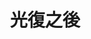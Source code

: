 ---
title: 光復之後
lastmod: 2003-01-28
layout: graduation-photo
introduction: "
臺北市平等國小已創校百周年，學校發展大致可以分為三個時期：日治時期(民國10-34年)、光復之後時期(民國35-62年)、現今的臺北市士林區時期(民國63年迄今)。"
description: "
##### 光復之後時期(民國35-62年)

- 民國35年(西元1946年) 臺灣光復後，學校改稱「臺北縣士林鎮平等國民學校」。

- 民國38年(西元1949年) 學校改稱「草山管理局士林鎮平等國民學校」。

- 民國39年(西元1950年) 學校改稱「陽明山管理局士林鎮平等國民學校」。

- 民國58年(西元1969年) 學校改稱「陽明山管理局士林區平等國民小學」。"
block: 
  - title: 
    image: "https://i.imgur.com/cbnZ3rj.jpg"
  - title: 
    image: "https://i.imgur.com/9kH2MNa.jpg"
  - title: 
    image: "https://i.imgur.com/kljCvur.jpg"
  - title: 
    image: "https://i.imgur.com/7tl4W5f.jpg"
  - title: 
    image: "https://i.imgur.com/iZqHDO8.jpg"
  - title: 
    image: "https://i.imgur.com/smFnsWV.jpg"
  - title: 
    image: "https://i.imgur.com/R1NcSrA.jpg"
  - title: 
    image: "https://i.imgur.com/KXHoI2l.jpg"
  - title: 
    image: "https://i.imgur.com/WqmYvID.jpg"
  - title: 
    image: "https://i.imgur.com/EBBj9cH.jpg"
  - title: 
    image: "https://i.imgur.com/g7qY7G4.jpg"
  - title: 
    image: "https://i.imgur.com/MhH7wgm.jpg"
  - title: 
    image: "https://i.imgur.com/uSzyu0x.jpg"
  - title: 
    image: "https://i.imgur.com/827uZHp.jpg"
  - title: 
    image: "https://i.imgur.com/Qp84Laz.jpg"
  - title: 
    image: "https://i.imgur.com/02pa0Y4.jpg"
  - title: 
    image: "https://i.imgur.com/7Vw1pdk.jpg"
  - title: 
    image: "https://i.imgur.com/9H2rW1e.jpg"
  - title: 
    image: "https://i.imgur.com/3CuAIFL.jpg"
  - title: 
    image: "https://i.imgur.com/54XR8qX.jpg"
  - title: 
    image: "https://i.imgur.com/ixW8mnB.jpg"
  - title: 
    image: "https://i.imgur.com/YcH6pY0.jpg"
  - title: 
    image: "https://i.imgur.com/lPbhF99.jpg"
  - title: 
    image: "https://i.imgur.com/igUim1s.jpg"
  - title: 
    image: "https://i.imgur.com/CwMvtfF.jpg"
  - title: 
    image: "https://i.imgur.com/Urjcylv.jpg"
  - title: 
    image: "https://i.imgur.com/YkZeIId.jpg"
  - title: 
    image: "https://i.imgur.com/M29SzBP.jpg"
  - title: 
    image: "https://i.imgur.com/VOsN7Cj.jpg"
---